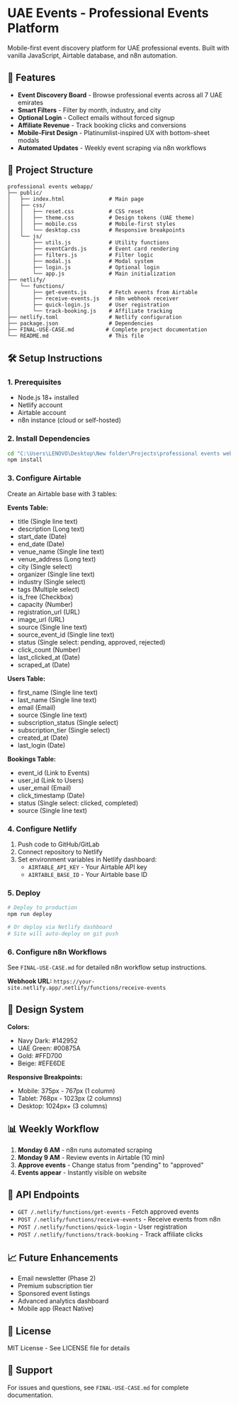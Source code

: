 # UAE Events - Professional Events Platform

Mobile-first event discovery platform for UAE professional events. Built with vanilla JavaScript, Airtable database, and n8n automation.

## 🚀 Features

- **Event Discovery Board** - Browse professional events across all 7 UAE emirates
- **Smart Filters** - Filter by month, industry, and city
- **Optional Login** - Collect emails without forced signup
- **Affiliate Revenue** - Track booking clicks and conversions
- **Mobile-First Design** - Platinumlist-inspired UX with bottom-sheet modals
- **Automated Updates** - Weekly event scraping via n8n workflows

## 📁 Project Structure

```
professional events webapp/
├── public/
│   ├── index.html              # Main page
│   ├── css/
│   │   ├── reset.css           # CSS reset
│   │   ├── theme.css           # Design tokens (UAE theme)
│   │   ├── mobile.css          # Mobile-first styles
│   │   └── desktop.css         # Responsive breakpoints
│   └── js/
│       ├── utils.js            # Utility functions
│       ├── eventCards.js       # Event card rendering
│       ├── filters.js          # Filter logic
│       ├── modal.js            # Modal system
│       ├── login.js            # Optional login
│       └── app.js              # Main initialization
├── netlify/
│   └── functions/
│       ├── get-events.js       # Fetch events from Airtable
│       ├── receive-events.js   # n8n webhook receiver
│       ├── quick-login.js      # User registration
│       └── track-booking.js    # Affiliate tracking
├── netlify.toml                # Netlify configuration
├── package.json                # Dependencies
├── FINAL-USE-CASE.md          # Complete project documentation
└── README.md                   # This file
```

## 🛠️ Setup Instructions

### 1. Prerequisites

- Node.js 18+ installed
- Netlify account
- Airtable account
- n8n instance (cloud or self-hosted)

### 2. Install Dependencies

```bash
cd "C:\Users\LENOVO\Desktop\New folder\Projects\professional events webapp"
npm install
```

### 3. Configure Airtable

Create an Airtable base with 3 tables:

**Events Table:**
- title (Single line text)
- description (Long text)
- start_date (Date)
- end_date (Date)
- venue_name (Single line text)
- venue_address (Long text)
- city (Single select)
- organizer (Single line text)
- industry (Single select)
- tags (Multiple select)
- is_free (Checkbox)
- capacity (Number)
- registration_url (URL)
- image_url (URL)
- source (Single line text)
- source_event_id (Single line text)
- status (Single select: pending, approved, rejected)
- click_count (Number)
- last_clicked_at (Date)
- scraped_at (Date)

**Users Table:**
- first_name (Single line text)
- last_name (Single line text)
- email (Email)
- source (Single line text)
- subscription_status (Single select)
- subscription_tier (Single select)
- created_at (Date)
- last_login (Date)

**Bookings Table:**
- event_id (Link to Events)
- user_id (Link to Users)
- user_email (Email)
- click_timestamp (Date)
- status (Single select: clicked, completed)
- source (Single line text)

### 4. Configure Netlify

1. Push code to GitHub/GitLab
2. Connect repository to Netlify
3. Set environment variables in Netlify dashboard:
   - `AIRTABLE_API_KEY` - Your Airtable API key
   - `AIRTABLE_BASE_ID` - Your Airtable base ID

### 5. Deploy

```bash
# Deploy to production
npm run deploy

# Or deploy via Netlify dashboard
# Site will auto-deploy on git push
```

### 6. Configure n8n Workflows

See `FINAL-USE-CASE.md` for detailed n8n workflow setup instructions.

**Webhook URL:** `https://your-site.netlify.app/.netlify/functions/receive-events`

## 🎨 Design System

**Colors:**
- Navy Dark: #142952
- UAE Green: #00875A
- Gold: #FFD700
- Beige: #EFE6DE

**Responsive Breakpoints:**
- Mobile: 375px - 767px (1 column)
- Tablet: 768px - 1023px (2 columns)
- Desktop: 1024px+ (3 columns)

## 📊 Weekly Workflow

1. **Monday 6 AM** - n8n runs automated scraping
2. **Monday 9 AM** - Review events in Airtable (10 min)
3. **Approve events** - Change status from "pending" to "approved"
4. **Events appear** - Instantly visible on website

## 🔗 API Endpoints

- `GET /.netlify/functions/get-events` - Fetch approved events
- `POST /.netlify/functions/receive-events` - Receive events from n8n
- `POST /.netlify/functions/quick-login` - User registration
- `POST /.netlify/functions/track-booking` - Track affiliate clicks

## 📈 Future Enhancements

- Email newsletter (Phase 2)
- Premium subscription tier
- Sponsored event listings
- Advanced analytics dashboard
- Mobile app (React Native)

## 📝 License

MIT License - See LICENSE file for details

## 🤝 Support

For issues and questions, see `FINAL-USE-CASE.md` for complete documentation.
